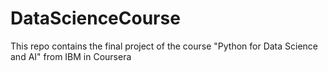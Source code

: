 # DataScienceCourse
This repo contains the final project of the course "Python for Data Science and AI" from IBM in Coursera

